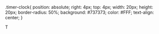 
.timer-clock{
    position: absolute;
    right: 4px;
    top: 4px;
    width: 20px;
    height: 20px;
    border-radius: 50%;
    background: #737373;
    color: #FFF;
    text-align: center;
}

  <div class="carousel-wrapper">
            <div class= "timer-clock">
                T
            </div>
            <h2></h2>
